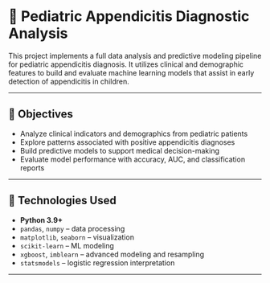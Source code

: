 # 🏥 Pediatric Appendicitis Diagnostic Analysis

This project implements a full data analysis and predictive modeling pipeline for pediatric appendicitis diagnosis. It utilizes clinical and demographic features to build and evaluate machine learning models that assist in early detection of appendicitis in children.

---

## 🎯 Objectives

- Analyze clinical indicators and demographics from pediatric patients
- Explore patterns associated with positive appendicitis diagnoses
- Build predictive models to support medical decision-making
- Evaluate model performance with accuracy, AUC, and classification reports

---

## 🧰 Technologies Used

- **Python 3.9+**
- `pandas`, `numpy` – data processing
- `matplotlib`, `seaborn` – visualization
- `scikit-learn` – ML modeling
- `xgboost`, `imblearn` – advanced modeling and resampling
- `statsmodels` – logistic regression interpretation

---



